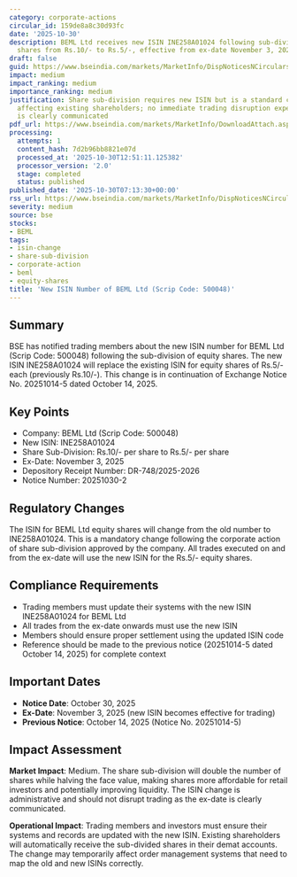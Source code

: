 ```yaml
---
category: corporate-actions
circular_id: 159de8a8c30d93fc
date: '2025-10-30'
description: BEML Ltd receives new ISIN INE258A01024 following sub-division of equity
  shares from Rs.10/- to Rs.5/-, effective from ex-date November 3, 2025.
draft: false
guid: https://www.bseindia.com/markets/MarketInfo/DispNoticesNCirculars.aspx?Noticeid={6D446B23-2B22-4A80-9819-04FF16CFEF70}&noticeno=20251030-2&dt=10/30/2025&icount=2&totcount=26&flag=0
impact: medium
impact_ranking: medium
importance_ranking: medium
justification: Share sub-division requires new ISIN but is a standard corporate action
  affecting existing shareholders; no immediate trading disruption expected as ex-date
  is clearly communicated
pdf_url: https://www.bseindia.com/markets/MarketInfo/DownloadAttach.aspx?id=20251030-2&attachedId=
processing:
  attempts: 1
  content_hash: 7d2b96bb8821e07d
  processed_at: '2025-10-30T12:51:11.125382'
  processor_version: '2.0'
  stage: completed
  status: published
published_date: '2025-10-30T07:13:30+00:00'
rss_url: https://www.bseindia.com/markets/MarketInfo/DispNoticesNCirculars.aspx?Noticeid={6D446B23-2B22-4A80-9819-04FF16CFEF70}&noticeno=20251030-2&dt=10/30/2025&icount=2&totcount=26&flag=0
severity: medium
source: bse
stocks:
- BEML
tags:
- isin-change
- share-sub-division
- corporate-action
- beml
- equity-shares
title: 'New ISIN Number of BEML Ltd (Scrip Code: 500048)'
---
```


## Summary

BSE has notified trading members about the new ISIN number for BEML Ltd (Scrip Code: 500048) following the sub-division of equity shares. The new ISIN INE258A01024 will replace the existing ISIN for equity shares of Rs.5/- each (previously Rs.10/-). This change is in continuation of Exchange Notice No. 20251014-5 dated October 14, 2025.

## Key Points

- Company: BEML Ltd (Scrip Code: 500048)
- New ISIN: INE258A01024
- Share Sub-Division: Rs.10/- per share to Rs.5/- per share
- Ex-Date: November 3, 2025
- Depository Receipt Number: DR-748/2025-2026
- Notice Number: 20251030-2

## Regulatory Changes

The ISIN for BEML Ltd equity shares will change from the old number to INE258A01024. This is a mandatory change following the corporate action of share sub-division approved by the company. All trades executed on and from the ex-date will use the new ISIN for the Rs.5/- equity shares.

## Compliance Requirements

- Trading members must update their systems with the new ISIN INE258A01024 for BEML Ltd
- All trades from the ex-date onwards must use the new ISIN
- Members should ensure proper settlement using the updated ISIN code
- Reference should be made to the previous notice (20251014-5 dated October 14, 2025) for complete context

## Important Dates

- **Notice Date**: October 30, 2025
- **Ex-Date**: November 3, 2025 (new ISIN becomes effective for trading)
- **Previous Notice**: October 14, 2025 (Notice No. 20251014-5)

## Impact Assessment

**Market Impact**: Medium. The share sub-division will double the number of shares while halving the face value, making shares more affordable for retail investors and potentially improving liquidity. The ISIN change is administrative and should not disrupt trading as the ex-date is clearly communicated.

**Operational Impact**: Trading members and investors must ensure their systems and records are updated with the new ISIN. Existing shareholders will automatically receive the sub-divided shares in their demat accounts. The change may temporarily affect order management systems that need to map the old and new ISINs correctly.